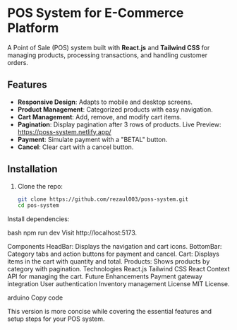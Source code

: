 # POS System for E-Commerce Platform

A Point of Sale (POS) system built with **React.js** and **Tailwind CSS** for managing products, processing transactions, and handling customer orders.

## Features
- **Responsive Design**: Adapts to mobile and desktop screens.
- **Product Management**: Categorized products with easy navigation.
- **Cart Management**: Add, remove, and modify cart items.
- **Pagination**: Display pagination after 3 rows of products.
Live Preview: https://poss-system.netlify.app/
- **Payment**: Simulate payment with a "BETAL" button.
- **Cancel**: Clear cart with a cancel button.

## Installation

1. Clone the repo:

   ```bash
   git clone https://github.com/rezaul003/poss-system.git
   cd pos-system
Install dependencies:

bash
npm run dev
Visit http://localhost:5173.

Components
HeadBar: Displays the navigation and cart icons.
BottomBar: Category tabs and action buttons for payment and cancel.
Cart: Displays items in the cart with quantity and total.
Products: Shows products by category with pagination.
Technologies
React.js
Tailwind CSS
React Context API for managing the cart.
Future Enhancements
Payment gateway integration
User authentication
Inventory management
License
MIT License.

arduino
Copy code

This version is more concise while covering the essential features and setup steps for your POS system.
